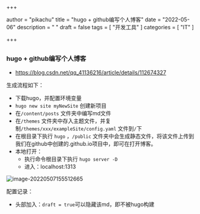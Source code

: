 +++

author = "pikachu"
title = "hugo + github编写个人博客"
date = "2022-05-06"
description = " "
draft = false
tags = [
	"开发工具"
]
categories = [
    "IT"
]

+++


## 

###  hugo + github编写个人博客

- https://blog.csdn.net/qq_41136216/article/details/112674327

生成流程如下：

- 下载hugo，并配置环境变量
- `hugo new site myNewSite` 创建新项目
- 在`/content/posts` 文件夹中编写md文件
- 在`/themes` 文件夹中存入主题文件，并复制`/themes/xxx/exampleSite/config.yaml` 文件到`/`下
- 在根目录下执行 `hugo` ，`/public` 文件夹中会生成静态文件，将该文件上传到我们在github中创建的.github.io项目中，即可在打开博客。
- 本地打开：
  - 执行命令根目录下执行 `hugo server -D`
  - 进入：localhost:1313

![image-20220507155512665](C:\Users\Benjamin\AppData\Roaming\Typora\typora-user-images\image-20220507155512665.png)

配置记录：

- 头部加入：`draft = true`可以隐藏该md，即不被hugo构建
